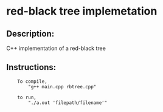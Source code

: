 # red-black tree implemetation
## Description: 
C++ implementation of a red-black tree
## Instructions: 
		To compile,
			"g++ main.cpp rbtree.cpp"

		to run,
			"./a.out 'filepath/filename'"


